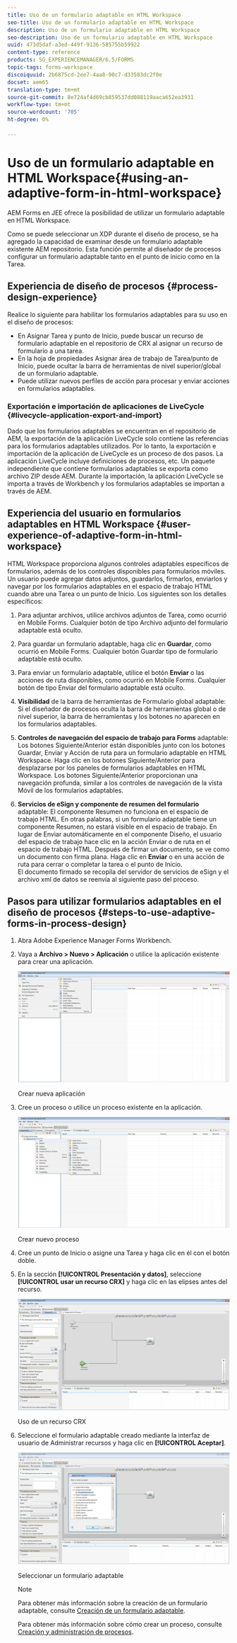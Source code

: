 ```yaml
---
title: Uso de un formulario adaptable en HTML Workspace
seo-title: Uso de un formulario adaptable en HTML Workspace
description: Uso de un formulario adaptable en HTML Workspace
seo-description: Uso de un formulario adaptable en HTML Workspace
uuid: 473d5daf-a3ed-449f-9136-585755b59922
content-type: reference
products: SG_EXPERIENCEMANAGER/6.5/FORMS
topic-tags: forms-workspace
discoiquuid: 2b6875cd-2ee7-4aa8-90c7-d33583dc2f0e
docset: aem65
translation-type: tm+mt
source-git-commit: 8e724af4d69cb859537dd088119aaca652ea3931
workflow-type: tm+mt
source-wordcount: '705'
ht-degree: 0%

---
```



# Uso de un formulario adaptable en HTML Workspace{#using-an-adaptive-form-in-html-workspace}

AEM Forms en JEE ofrece la posibilidad de utilizar un formulario adaptable en HTML Workspace.

Como se puede seleccionar un XDP durante el diseño de proceso, se ha agregado la capacidad de examinar desde un formulario adaptable existente AEM repositorio. Esta función permite al diseñador de procesos configurar un formulario adaptable tanto en el punto de inicio como en la Tarea.

## Experiencia de diseño de procesos {#process-design-experience}

Realice lo siguiente para habilitar los formularios adaptables para su uso en el diseño de procesos:

* En Asignar Tarea y punto de Inicio, puede buscar un recurso de formulario adaptable en el repositorio de CRX al asignar un recurso de formulario a una tarea.
* En la hoja de propiedades Asignar área de trabajo de Tarea/punto de Inicio, puede ocultar la barra de herramientas de nivel superior/global de un formulario adaptable.
* Puede utilizar nuevos perfiles de acción para procesar y enviar acciones en formularios adaptables.

### Exportación e importación de aplicaciones de LiveCycle {#livecycle-application-export-and-import}

Dado que los formularios adaptables se encuentran en el repositorio de AEM, la exportación de la aplicación LiveCycle solo contiene las referencias para los formularios adaptables utilizados. Por lo tanto, la exportación e importación de la aplicación de LiveCycle es un proceso de dos pasos. La aplicación LiveCycle incluye definiciones de procesos, etc. Un paquete independiente que contiene formularios adaptables se exporta como archivo ZIP desde AEM. Durante la importación, la aplicación LiveCycle se importa a través de Workbench y los formularios adaptables se importan a través de AEM.

## Experiencia del usuario en formularios adaptables en HTML Workspace {#user-experience-of-adaptive-form-in-html-workspace}

HTML Workspace proporciona algunos controles adaptables específicos de formularios, además de los controles disponibles para formularios móviles. Un usuario puede agregar datos adjuntos, guardarlos, firmarlos, enviarlos y navegar por los formularios adaptables en el espacio de trabajo HTML cuando abre una Tarea o un punto de Inicio. Los siguientes son los detalles específicos:

1. Para adjuntar archivos, utilice archivos adjuntos de Tarea, como ocurrió en Mobile Forms. Cualquier botón de tipo Archivo adjunto del formulario adaptable está oculto.

1. Para guardar un formulario adaptable, haga clic en **Guardar**, como ocurrió en Mobile Forms. Cualquier botón Guardar tipo de formulario adaptable está oculto.

1. Para enviar un formulario adaptable, utilice el botón **Enviar** o las acciones de ruta disponibles, como ocurrió en Mobile Forms. Cualquier botón de tipo Enviar del formulario adaptable está oculto.

1. **Visibilidad** de la barra de herramientas de Formulario global adaptable: Si el diseñador de procesos oculta la barra de herramientas global o de nivel superior, la barra de herramientas y los botones no aparecen en los formularios adaptables.

1. **Controles de navegación del espacio de trabajo para Forms** adaptable: Los botones Siguiente/Anterior están disponibles junto con los botones Guardar, Enviar y Acción de ruta para un formulario adaptable en HTML Workspace. Haga clic en los botones Siguiente/Anterior para desplazarse por los paneles de formularios adaptables en HTML Workspace. Los botones Siguiente/Anterior proporcionan una navegación profunda, similar a los controles de navegación de la vista Móvil de los formularios adaptables.

1. **Servicios de eSign y componente de resumen del formulario** adaptable: El componente Resumen no funciona en el espacio de trabajo HTML. En otras palabras, si un formulario adaptable tiene un componente Resumen, no estará visible en el espacio de trabajo. En lugar de Enviar automáticamente en el componente Diseño, el usuario del espacio de trabajo hace clic en la acción Enviar o de ruta en el espacio de trabajo HTML. Después de firmar un documento, se ve como un documento con firma plana. Haga clic en **Enviar** o en una acción de ruta para cerrar o completar la tarea o el punto de Inicio.\
   El documento firmado se recopila del servidor de servicios de eSign y el archivo xml de datos se reenvía al siguiente paso del proceso.

## Pasos para utilizar formularios adaptables en el diseño de procesos {#steps-to-use-adaptive-forms-in-process-design}

1. Abra Adobe Experience Manager Forms Workbench.

1. Vaya a **Archivo > Nuevo > Aplicación** o utilice la aplicación existente para crear una aplicación.

   ![Crear nueva aplicación](assets/create_new_appl.png)

   Crear nueva aplicación

1. Cree un proceso o utilice un proceso existente en la aplicación.

   ![Crear nuevo proceso](assets/create_new_process.png)

   Crear nuevo proceso

1. Cree un punto de Inicio o asigne una Tarea y haga clic en él con el botón doble.
1. En la sección **[!UICONTROL Presentación y datos]**, seleccione **[!UICONTROL usar un recurso CRX]** y haga clic en las elipses antes del recurso.

   ![Uso de un recurso CRX](assets/use_crx_asset.png)

   Uso de un recurso CRX

1. Seleccione el formulario adaptable creado mediante la interfaz de usuario de Administrar recursos y haga clic en **[!UICONTROL Aceptar]**.

   ![Seleccionar un formulario adaptable](assets/selecting_form.png)

   Seleccionar un formulario adaptable

   >[!NOTE]
   >
   >Para obtener más información sobre la creación de un formulario adaptable, consulte [Creación de un formulario adaptable](../../forms/using/creating-adaptive-form.md).
   >
   >
   >Para obtener más información sobre cómo crear un proceso, consulte [Creación y administración de procesos](https://help.adobe.com/en_US/AEMForms/6.1/WorkbenchHelp/WS92d06802c76abadb-1cc35bda128261a20dd-7ff7.2.html).

